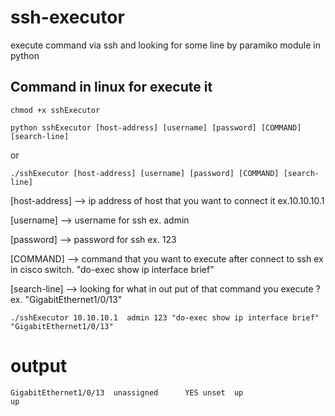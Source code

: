 # ssh-executor
execute command via ssh and looking for some line by paramiko module in python

## Command in linux for execute it

    chmod +x sshExecutor 

    python sshExecutor [host-address] [username] [password] [COMMAND] [search-line]
or
                  
    ./sshExecutor [host-address] [username] [password] [COMMAND] [search-line]


[host-address]  --> ip address of host that you want to connect it ex.10.10.10.1

[username]      --> username for ssh ex. admin

[password]      --> password for ssh ex. 123

[COMMAND]       --> command that you want to execute after connect to ssh ex in cisco switch. "do-exec show ip interface brief"

[search-line]   --> looking for what in out put of that command you execute ? ex. "GigabitEthernet1/0/13"

    ./sshExecutor 10.10.10.1  admin 123 "do-exec show ip interface brief" "GigabitEthernet1/0/13"

# output 
    GigabitEthernet1/0/13  unassigned      YES unset  up                    up 
